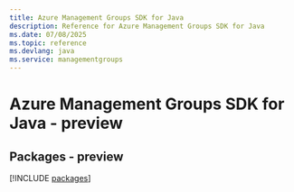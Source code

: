 ```yaml
---
title: Azure Management Groups SDK for Java
description: Reference for Azure Management Groups SDK for Java
ms.date: 07/08/2025
ms.topic: reference
ms.devlang: java
ms.service: managementgroups
---
```

# Azure Management Groups SDK for Java - preview
## Packages - preview
[!INCLUDE [packages](management-groups-index.md)]